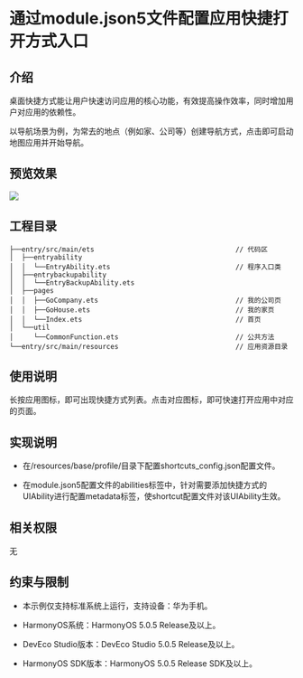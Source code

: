 # 通过module.json5文件配置应用快捷打开方式入口
## 介绍
桌面快捷方式能让用户快速访问应用的核心功能，有效提高操作效率，同时增加用户对应用的依赖性。

以导航场景为例，为常去的地点（例如家、公司等）创建导航方式，点击即可启动地图应用并开始导航。
## 预览效果
![](/screenshots/image.gif)
## 工程目录
````
├──entry/src/main/ets                                   // 代码区
│  ├──entryability
│  │  └──EntryAbility.ets                               // 程序入口类
│  ├──entrybackupability
│  │  └──EntryBackupAbility.ets
│  ├──pages                              
│  │  ├──GoCompany.ets                                  // 我的公司页
│  │  ├──GoHouse.ets                                    // 我的家页
│  │  └──Index.ets                                      // 首页
│  └──util
│     └──CommonFunction.ets                             // 公共方法
└──entry/src/main/resources                             // 应用资源目录
````
## 使用说明
长按应用图标，即可出现快捷方式列表。点击对应图标，即可快速打开应用中对应的页面。
## 实现说明
* 在/resources/base/profile/目录下配置shortcuts_config.json配置文件。

* 在module.json5配置文件的abilities标签中，针对需要添加快捷方式的UIAbility进行配置metadata标签，使shortcut配置文件对该UIAbility生效。

## 相关权限
无
## 约束与限制
* 本示例仅支持标准系统上运行，支持设备：华为手机。

* HarmonyOS系统：HarmonyOS 5.0.5 Release及以上。

* DevEco Studio版本：DevEco Studio 5.0.5 Release及以上。

* HarmonyOS SDK版本：HarmonyOS 5.0.5 Release SDK及以上。